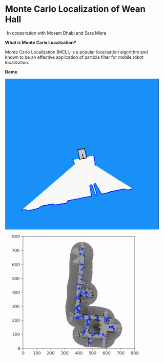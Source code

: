 # Monte Carlo Localization of Wean Hall
-In cooperation with Mosam Dhabi and Sara Misra

**What is Monte Carlo Localization?**

Monte Carlo Localization (MCL), is a popular localization algorithm and known to be an effective application of particle filter
for mobile robot localization. 

**Demo**


![](robotmovie1.gif)
![](robotmovie2.gif)

